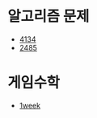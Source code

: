 # 알고리즘 문제
- [4134]()
- [2485]()

# 게임수학
- [1week](https://github.com/uniye/gameMathByD/blob/main/1week.md)
